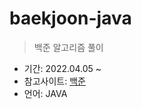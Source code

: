# baekjoon-java

>백준 알고리즘 풀이
- 기간: 2022.04.05 ~ 
- 참고사이트: [백준](https://www.acmicpc.net/)
- 언어: JAVA
